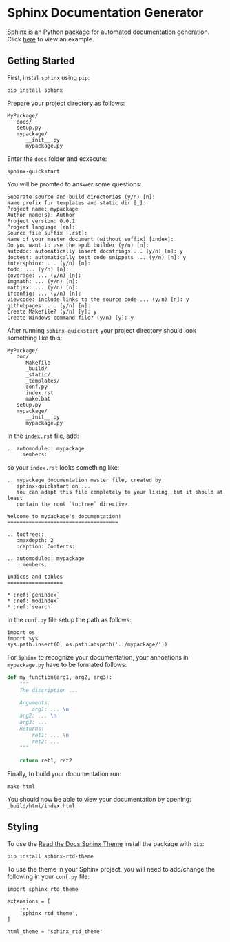 # Sphinx Documentation Generator

Sphinx is an Python package for automated documentation generation. Click [here](http://molecular-nanophotonics.github.io/pqreader) to view an example. <br>

## Getting Started

First, install `sphinx` using `pip`:
```
pip install sphinx
```
Prepare your project directory as follows:
```
MyPackage/
   docs/
   setup.py
   mypackage/
      __init__.py
      mypackage.py
```
Enter the `docs` folder and ecxecute:
```
sphinx-quickstart
```
You will be promted to answer some questions:
```
Separate source and build directories (y/n) [n]:
Name prefix for templates and static dir [_]:
Project name: mypackage
Author name(s): Author
Project version: 0.0.1
Project language [en]:
Source file suffix [.rst]: 
Name of your master document (without suffix) [index]:
Do you want to use the epub builder (y/n) [n]:
autodoc: automatically insert docstrings ... (y/n) [n]: y
doctest: automatically test code snippets ... (y/n) [n]: y
intersphinx: ... (y/n) [n]:
todo: ... (y/n) [n]:
coverage: ... (y/n) [n]:
imgmath: ... (y/n) [n]:
mathjax: ... (y/n) [n]:
ifconfig: ... (y/n) [n]:
viewcode: include links to the source code ... (y/n) [n]: y
githubpages: ... (y/n) [n]:
Create Makefile? (y/n) [y]: y
Create Windows command file? (y/n) [y]: y
```

After running `sphinx-quickstart` your project directory should look something like this:
```
MyPackage/
   doc/
      Makefile
      _build/
      _static/
      _templates/
      conf.py
      index.rst
      make.bat
   setup.py
   mypackage/
      __init__.py
      mypackage.py
```

In the  `index.rst` file, add:
```
.. automodule:: mypackage
    :members:
```
so your `index.rst` looks something like:
```
.. mypackage documentation master file, created by
   sphinx-quickstart on ...
   You can adapt this file completely to your liking, but it should at least
   contain the root `toctree` directive.

Welcome to mypackage's documentation!
====================================

.. toctree::
   :maxdepth: 2
   :caption: Contents:

.. automodule:: mypackage
    :members:
	
Indices and tables
==================

* :ref:`genindex`
* :ref:`modindex`
* :ref:`search`
```

In the `conf.py` file setup the path as follows:

```
import os
import sys
sys.path.insert(0, os.path.abspath('../mypackage/'))
```

For `Sphinx` to recognize your documentation, your annoations in `mypackage.py` have to be formated follows:
```python
def my_function(arg1, arg2, arg3):
    """
    The discription ...
    
    Arguments:
        arg1: ... \n
	arg2: ... \n
	arg3: ...
    Returns:
        ret1: ... \n
        ret2: ...
    """
    
    return ret1, ret2
```

Finally, to build your documentation run:
```
make html
```
You should now be able to view your documentation by opening: `_build/html/index.html`

## Styling

To use the [Read the Docs Sphinx Theme](https://github.com/readthedocs/sphinx_rtd_theme) install the package with `pip`:
```
pip install sphinx-rtd-theme
```
To use the theme in your Sphinx project, you will need to add/change the following in your `conf.py` file:
```
import sphinx_rtd_theme

extensions = [
    ...
    'sphinx_rtd_theme',
]

html_theme = 'sphinx_rtd_theme'
```

